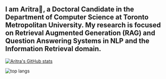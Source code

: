 ## I am Aritra👋, a Doctoral Candidate in the Department of Computer Science at Toronto Metropolitan University. My research is focused on Retrieval Augmented Generation (RAG) and Question Answering Systems in NLP and the Information Retrieval domain. 

[![Aritra's GitHub stats](https://github-readme-stats.vercel.app/api?username=Aritra23)](https://github.com/Aritra23/github-readme-stats)

<img alt = "top langs" src = "https://github-readme-stats.vercel.app/api/top-langs/?username=Aritra23&layout=compact"/>

